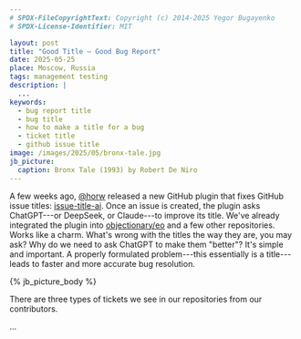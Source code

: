 ```yaml
---
# SPDX-FileCopyrightText: Copyright (c) 2014-2025 Yegor Bugayenko
# SPDX-License-Identifier: MIT

layout: post
title: "Good Title — Good Bug Report"
date: 2025-05-25
place: Moscow, Russia
tags: management testing
description: |
  ...
keywords:
  - bug report title
  - bug title
  - how to make a title for a bug
  - ticket title
  - github issue title
image: /images/2025/05/bronx-tale.jpg
jb_picture:
  caption: Bronx Tale (1993) by Robert De Niro
---
```


A few weeks ago, [@horw] released a new GitHub plugin that fixes GitHub issue titles: [issue-title-ai].
Once an issue is created, the plugin asks ChatGPT---or DeepSeek, or Claude---to improve its title.
We've already integrated the plugin into [objectionary/eo] and a few other repositories.
Works like a charm.
What's wrong with the titles the way they are, you may ask?
Why do we need to ask ChatGPT to make them "better"?
It's simple and important.
A properly formulated problem---this essentially is a title---leads to faster and more accurate bug resolution.

<!--more-->

{% jb_picture_body %}

There are three types of tickets we see in our repositories from our contributors.

...



[@horw]: https://github.com/horw
[issue-title-ai]: https://github.com/horw/issue-title-ai
[objectionary/eo]: https://github.com/objectionary/eo
